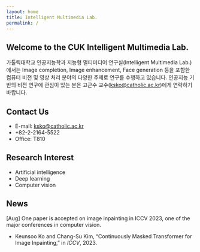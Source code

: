 ```yaml
---
layout: home
title: Intelligent Multimedia Lab.
permalink: /
---
```


## Welcome to the CUK Intelligent Multimedia Lab.

가톨릭대학교 인공지능학과 지능형 멀티미디어 연구실(Intelligent Multimedia Lab.)에서는 Image completion, Image enhancement, Face generation 등을 포함한 컴퓨터 비전 및 영상 처리 분야의 다양한 주제로 연구를 수행하고 있습니다. 인공지능 기반의 비전 연구에 관심이 있는 분은 고근수 교수(ksko@catholic.ac.kr)에게 연락하기 바랍니다.

## Contact Us

-  E-mail: <ksko@catholic.ac.kr>
-  +82-2-2164-5522
-  Office: T810

## Research Interest

- Artificial intelligence
- Deep learning
- Computer vision

## News
[Aug] One paper is accepted on image inpainting in ICCV 2023, one of the major conferences in computer vision.
- Keunsoo Ko and Chang-Su Kim, “Continuously Masked Transformer for Image Inpainting,” in <i>ICCV</i>, 2023.
